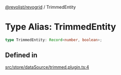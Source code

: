 [@revolist/revogrid](README.md) / TrimmedEntity

# Type Alias: TrimmedEntity

```ts
type TrimmedEntity: Record<number, boolean>;
```

## Defined in

[src/store/dataSource/trimmed.plugin.ts:4](https://github.com/revolist/revogrid/blob/ec98f5e49749ad8581a7f9ebef8e2f6167a106af/src/store/dataSource/trimmed.plugin.ts#L4)
